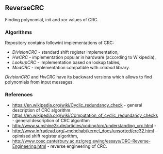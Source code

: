 ## ReverseCRC
Finding polynomial, init and xor values of CRC.


### Algorithms

Repository contains followint implementations of CRC:
* _DivisionCRC_ - standard shift register implementation,
* _HwCRC_ - implementation popular in hardware (according to Wikipedia),
* _LookupCRC_ - implementation based on lookup tables,
* _ModCRC_ - implementation compatible with _crcmod_ library.

_DivisionCRC_ and _HwCRC_ have its backward versions which allows to find polynomials from input messages.


### References

* https://en.wikipedia.org/wiki/Cyclic_redundancy_check - general description of CRC algorithm
* https://en.wikipedia.org/wiki/Computation_of_cyclic_redundancy_checks - general description of CRC algorithm
* http://www.sunshine2k.de/articles/coding/crc/understanding_crc.html - 
* http://www.infradead.org/~mchehab/kernel_docs/unsorted/crc32.html - opimised shift register algorithm,
* http://www.cosc.canterbury.ac.nz/greg.ewing/essays/CRC-Reverse-Engineering.html - reverse engineering of CRC.
